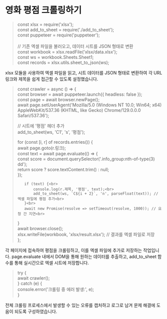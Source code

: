 # 영화 평점 크롤링하기

> const xlsx = require('xlsx'); <br>
> const add_to_sheet = require('./add_to_sheet');<br>
> const puppeteer = require('puppeteer');<br>
><br>
> // 기존 엑셀 파일을 불러오고, 데이터 시트를 JSON 형태로 변환<br>
>  const workbook = xlsx.readFile('xlsx/data.xlsx');<br>
> const ws = workbook.Sheets.Sheet1;<br>
> const records = xlsx.utils.sheet_to_json(ws);<br>

 xlsx 모듈을 사용하여 엑셀 파일을 읽고, 시트 데이터를 JSON 형태로 변환하여 각 URL 링크와 제목을 쉽게 접근할 수 있도록 설정했습니다. <br>

> const crawler = async () => {<br>
>    const browser = await puppeteer.launch({ headless: false });<br>
>    const page = await browser.newPage();<br>
>    await page.setUserAgent('Mozilla/5.0 (Windows NT 10.0; Win64; x64) AppleWebKit/537.36 (KHTML, like Gecko) Chrome/129.0.0.0 Safari/537.36');<br>
>
>    // 시트에 '평점' 헤더 추가<br>
>    add_to_sheet(ws, 'C1', 's', '평점');<br>
>
>    for (const [i, r] of records.entries()) {<br>
>        await page.goto(r.링크);<br>
>        const text = await page.evaluate(() => {<br>
>            const score = document.querySelector('.info_group:nth-of-type(3) dd');<br>
>            return score ? score.textContent.trim() : null;<br>
>        });<br>
>
>        if (text) {<br>
>            console.log(r.제목, '평점', text);<br>
>            add_to_sheet(ws, `C${i + 2}`, 'n', parseFloat(text)); // 엑셀 파일에 평점 추가<br>
>        }<br>
>        await new Promise(resolve => setTimeout(resolve, 1000)); // 요청 간 지연<br>
>    }<br>
>    await browser.close();<br>
>    xlsx.writeFile(workbook, 'xlsx/result.xlsx'); // 결과를 엑셀 파일로 저장<br>
> };<br>


 각 페이지에 접속하여 평점을 크롤링하고, 이를 엑셀 파일에 추가로 저장하는 작업입니다. page.evaluate 내에서 DOM을 통해 원하는 데이터를 추출하고, add_to_sheet 함수를 통해 실시간으로 엑셀 시트에 저장합니다. <br>


>  try {<br>
>     await crawler();<br>
> } catch (e) {<br>
>     console.error('크롤링 중 에러 발생:', e);<br>
> }<br>


 전체 크롤링 프로세스에서 발생할 수 있는 오류를 캡처하고 로그로 남겨 문제 해결에 도움이 되도록 구성하였습니다.
